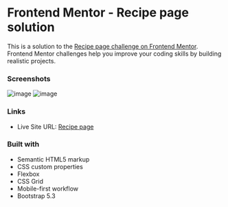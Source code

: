 # Frontend Mentor - Recipe page solution

This is a solution to the [Recipe page challenge on Frontend Mentor](https://www.frontendmentor.io/challenges/recipe-page-KiTsR8QQKm). Frontend Mentor challenges help you improve your coding skills by building realistic projects. 

### Screenshots

![image](https://github.com/NataliaPiorkowska/FrontendMentor/assets/77283697/e27210f9-924a-4cbf-816f-c0ffaba449a1)
![image](https://github.com/NataliaPiorkowska/FrontendMentor/assets/77283697/72c066d4-7f16-41c9-99be-d1d56780beeb)

### Links

- Live Site URL: [Recipe page](https://recipe-page-beryl.vercel.app/)

### Built with

- Semantic HTML5 markup
- CSS custom properties
- Flexbox
- CSS Grid
- Mobile-first workflow
- Bootstrap 5.3

